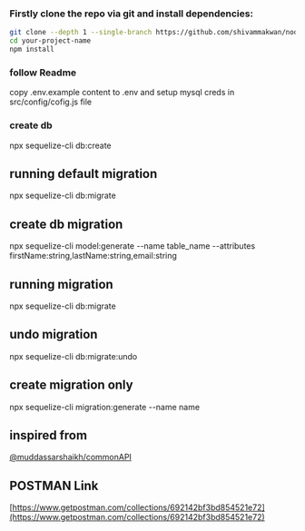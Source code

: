 ### Firstly clone the repo via git and install dependencies:

```bash
git clone --depth 1 --single-branch https://github.com/shivammakwan/node-sequelize-starter.git your-project-name
cd your-project-name
npm install
```

### follow Readme

copy .env.example content to .env and setup mysql creds in src/config/cofig.js file

### create db

npx sequelize-cli db:create

## running default migration

npx sequelize-cli db:migrate

## create db migration

npx sequelize-cli model:generate --name table_name --attributes firstName:string,lastName:string,email:string

## running migration

npx sequelize-cli db:migrate

## undo migration

npx sequelize-cli db:migrate:undo

## create migration only

npx sequelize-cli migration:generate --name name

## inspired from

[@muddassarshaikh/commonAPI](https://github.com/muddassarshaikh/commonAPI)

## POSTMAN Link

[https://www.getpostman.com/collections/692142bf3bd854521e72](https://www.getpostman.com/collections/692142bf3bd854521e72)
